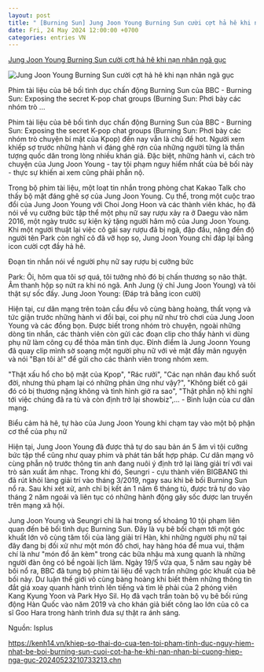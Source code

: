 ```yaml
---
layout: post
title: " [Burning Sun] Jung Joon Young Burning Sun cười cợt hả hê khi nạn nhân ngã gục"
date: Fri, 24 May 2024 12:00:00 +0700
categories: entries VN
---
```

[Jung Joon Young Burning Sun cười cợt hả hê khi nạn nhân ngã gục](https://kenh14.vn/khiep-so-thai-do-cua-ten-toi-pham-tinh-duc-nguy-hiem-nhat-be-boi-burning-sun-cuoi-cot-ha-he-khi-nan-nhan-bi-cuong-hiep-nga-guc-20240523210733213.chn)

![Jung Joon Young Burning Sun cười cợt hả hê khi nạn nhân ngã gục](https://kenh14cdn.com/zoom/600_315/203336854389633024/2024/5/23/photo1716476158300-17164761587991083644371.jpg)

Phim tài liệu của bê bối tình dục chấn động Burning Sun của BBC - Burning Sun: Exposing the secret K-pop chat groups (Burning Sun: Phơi bày các nhóm trò ...

Phim tài liệu của bê bối tình dục chấn động Burning Sun của BBC - Burning Sun: Exposing the secret K-pop chat groups (Burning Sun: Phơi bày các nhóm trò chuyện bí mật của Kpop) đến nay vẫn là chủ đề hot. Người xem khiếp sợ trước những hành vi đáng ghê rợn của những người từng là thần tượng quốc dân trong lòng nhiều khán giả. Đặc biệt, những hành vi, cách trò chuyện của Jung Joon Young - tay tội phạm nguy hiểm nhất của bê bối này - thực sự khiến ai xem cũng phải phẫn nộ.

Trong bộ phim tài liệu, một loạt tin nhắn trong phòng chat Kakao Talk cho thấy bộ mặt đáng ghê sợ của Jung Joon Young. Cụ thể, trong một cuộc trao đổi của Jung Joon Young với Choi Jong Hoon và các thành viên khác, họ đã nói về vụ cưỡng bức tập thể một phụ nữ say rượu xảy ra ở Daegu vào năm 2016, một ngày trước sự kiện ký tặng người hâm mộ của Jung Joon Young. Khi một người thuật lại việc cô gái say rượu đã bị ngã, đập đầu, nặng đến độ người tên Park còn nghĩ cô đã vỡ họp sọ, Jung Joon Young chỉ đáp lại bằng icon cười cợt đầy hả hê.

Đoạn tin nhắn nói về người phụ nữ say rượu bị cưỡng bức

Park: Ôi, hôm qua tôi sợ quá, tôi tưởng nhỏ đó bị chấn thương sọ não thật. Âm thanh hộp sọ nứt ra khi nó ngã. Anh Jung (ý chỉ Jung Joon Young) và tôi thật sự sốc đấy. Jung Joon Young: (Đáp trả bằng icon cười)

Hiện tại, cư dân mạng trên toàn cầu đều vô cùng bàng hoàng, thất vọng và tức giận trước những hành vi đồi bại, coi phụ nữ như trò chơi của Jung Joon Young và các đồng bọn. Được biết trong nhóm trò chuyện, ngoài những dòng tin nhắn, các thành viên còn gửi các đoạn clip cho thấy hành vi dùng phụ nữ làm công cụ để thỏa mãn tình dục. Đỉnh điểm là Jung Joonn Young đã quay clip mình sờ soạng một người phụ nữ với vẻ mặt đầy mãn nguyện và nói "Bạn tôi à!" để gửi cho các thành viên trong nhóm xem.

"Thật xấu hổ cho bộ mặt của Kpop", "Rác rưởi", "Các nạn nhân đau khổ suốt đời, nhưng thủ phạm lại có những phản ứng như vậy?", "Không biết cô gái đó có bị thương nặng không và tình hình giờ ra sao", "Thật phẫn nộ khi nghĩ tới việc chúng đã ra tù và còn định trở lại showbiz",... - Bình luận của cư dân mạng.

Biểu cảm hả hê, tự hào của Jung Joon Young khi chạm tay vào một bộ phận cơ thể của phụ nữ

Hiện tại, Jung Joon Young đã được thả tự do sau bản án 5 ăm vì tội cưỡng bức tập thể cũng như quay phim và phát tán bất hợp pháp. Cư dân mạng vô cùng phẫn nộ trước thông tin anh đang nuôi ý định trở lại làng giải trí với vai trò sản xuất âm nhạc. Trong khi đó, Seungri - cựu thành viên BIGBANG thì đã rút khỏi làng giải trí vào tháng 3/2019, ngay sau khi bê bối Burning Sun nổ ra. Sau khi xét xử, anh chỉ bị kết án 1 năm 6 tháng tù, được trả tự do vào tháng 2 năm ngoái và liên tục có những hành động gây sốc được lan truyền trên mạng xã hội.

Jung Joon Young và Seungri chỉ là hai trong số khoảng 10 tội phạm liên quan đến bê bối tình dục Burning Sun. Đây là vụ bê bối chạm tới một góc khuất lớn vô cùng tăm tối của làng giải trí Hàn, khi những người phụ nữ tại đây đang bị đối xử như một món đồ chơi, hay hàng hóa để mua vui, thậm chí là như "món đồ ăn kèm" trong các bữa nhậu mà xung quanh là những người đàn ông có bề ngoài lịch lãm. Ngày 19/5 vừa qua, 5 năm sau ngày bê bối nổ ra, BBC đã tung bộ phim tài liệu để vạch trần những góc khuất của bê bối này. Dư luận thế giới vô cùng bàng hoàng khi biết thêm những thông tin đắt giá xoay quanh hành trình lên tiếng và tìm lẽ phải của 2 phóng viên Kang Kyung Yoon và Park Hyo Sil. Họ đã vạch trần toàn bộ vụ bê bối rúng động Hàn Quốc vào năm 2019 và cho khán giả biết công lao lớn của cô ca sĩ Goo Hara trong hành trình đưa sự thật ra ánh sáng.

Nguồn: Isplus

https://kenh14.vn/khiep-so-thai-do-cua-ten-toi-pham-tinh-duc-nguy-hiem-nhat-be-boi-burning-sun-cuoi-cot-ha-he-khi-nan-nhan-bi-cuong-hiep-nga-guc-20240523210733213.chn

